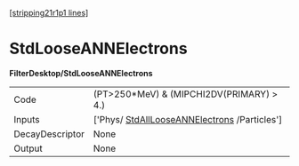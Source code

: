 [[stripping21r1p1 lines]](./stripping21r1p1-commonparticles)

# StdLooseANNElectrons

**FilterDesktop/StdLooseANNElectrons**

|                 |                                                                                             |
|-----------------|---------------------------------------------------------------------------------------------|
| Code            | (PT\>250\*MeV) & (MIPCHI2DV(PRIMARY) \> 4.)                                                 |
| Inputs          | ['Phys/ [StdAllLooseANNElectrons](./stripping21r1p1-stdalllooseannelectrons) /Particles'] |
| DecayDescriptor | None                                                                                        |
| Output          | None                                                                                        |

